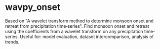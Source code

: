 # wavpy_onset
Based on "A wavelet transform method to determine monsoon onset and retreat from precipitation time‐series". 
Find monsoon onset and retreat using the coefficients from a wavelet transform on any precipitation time-series. 
Useful for: model evaluation, dataset intercomparison, analysis of trends. 
